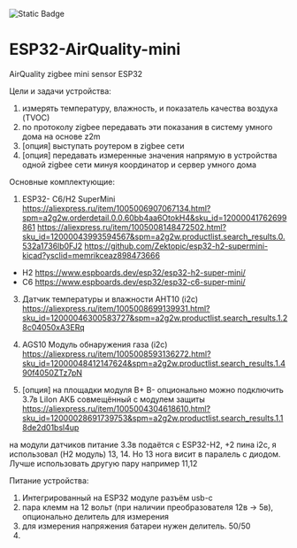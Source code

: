 ![Static Badge](https://img.shields.io/badge/No-AI-blue)

# ESP32-AirQuality-mini
AirQuality zigbee mini sensor ESP32

Цели и задачи устройства:
1. измерять температуру, влажность, и показатель качества воздуха (TVOС)
2. по протоколу zigbee передавать эти показания в систему умного дома на основе z2m
3. [опция] выступать роутером в zigbee сети
4. [опция] передавать измеренные значения напрямую в устройства одной zigbee сети минуя координатор и сервер умного дома
 

Основные комплектующие: 
1. ESP32- C6/H2 SuperMini 
https://aliexpress.ru/item/1005006907067134.html?spm=a2g2w.orderdetail.0.0.60bb4aa6OtokH4&sku_id=12000041762699861
https://aliexpress.ru/item/1005008148472502.html?sku_id=12000043993594567&spm=a2g2w.productlist.search_results.0.532a1736lb0FJ2
https://github.com/Zektopic/esp32-h2-supermini-kicad?ysclid=memrikceaz898473666
* H2 
https://www.espboards.dev/esp32/esp32-h2-super-mini/
* C6 
https://www.espboards.dev/esp32/esp32-c6-super-mini/

3. Датчик температуры и влажности AHT10 (i2c)
https://aliexpress.ru/item/1005008699139931.html?sku_id=12000046300583727&spm=a2g2w.productlist.search_results.1.28c04050xA3ERq

4. AGS10 Модуль обнаружения газа (i2c)
https://aliexpress.ru/item/1005008593136272.html?sku_id=12000048412147624&spm=a2g2w.productlist.search_results.1.490f4050ZTz7pN

5. [опция] на площадки модуля B+ B- опционально можно подключить 3.7в LiIon АКБ совмещённый с модулем защиты
https://aliexpress.ru/item/1005004304618610.html?sku_id=12000028691739753&spm=a2g2w.productlist.search_results.1.18de2d01bsl4up

на модули датчиков питание 3.3в подаётся с ESP32-H2, +2 пина i2c, я использовал (H2 модуль) 13, 14. Но 13 нога висит в паралель с диодом. Лучше использовать другую пару например 11,12
 
Питание устройства:
1. Интегрированный на ESP32 модуле разъём usb-c
2. пара клемм на 12 вольт (при наличии преобразователя 12в -> 5в), опционально делитель для измерения
3. для измерения напряжения батареи нужен делитель. 50/50
4. 
